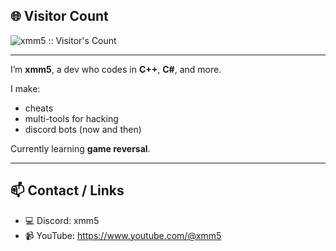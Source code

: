 ## 🌐 Visitor Count

<img src="https://profile-counter.deno.dev/:xmm5:/count.svg" alt="xmm5 :: Visitor's Count" />

---

I’m **xmm5**, a dev who codes in **C++**, **C#**, and more.

I make:
- cheats  
- multi-tools for hacking  
- discord bots (now and then)

Currently learning **game reversal**.

---

## 📫 Contact / Links
- 💻 Discord: xmm5
- 📹 YouTube: https://www.youtube.com/@xmm5
